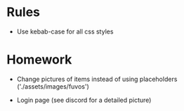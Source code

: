# Rules

- Use kebab-case for all css styles

# Homework

- Change pictures of items instead of using placeholders ('./assets/images/fuvos')

- Login page (see discord for a detailed picture)
